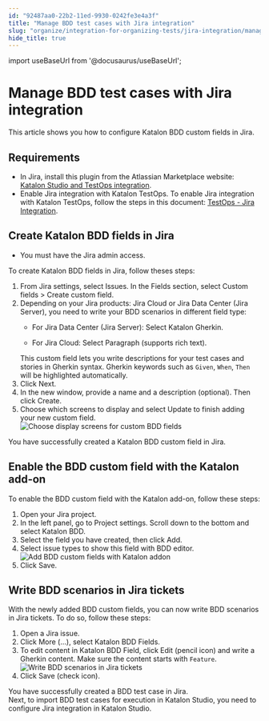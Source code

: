 ```yaml
---
id: "92487aa0-22b2-11ed-9930-0242fe3e4a3f"
title: "Manage BDD test cases with Jira integration"
slug: "organize/integration-for-organizing-tests/jira-integration/manage-bdd-test-cases-with-jira-integration"
hide_title: true
---
```

import useBaseUrl from '@docusaurus/useBaseUrl';


# <a id="id" class="anchor_top_offset"/><a id="ariaid-title1" class="anchor_top_offset"/>Manage  BDD test cases   with Jira integration

<p xmlns="http://www.w3.org/1999/xhtml" className="p">This article shows you how to configure Katalon BDD custom fields in Jira.</p> 

## Requirements

<div xmlns="http://www.w3.org/1999/xhtml" className="p"><ul className="ul"><li className="li">In Jira, install this plugin from the Atlassian Marketplace website: <a className="xref j-external-link" href="https://marketplace.atlassian.com/apps/1217501/katalon-bdd-test-automation-for-jira?hosting=cloud&tab=overview" target="_blank">Katalon Studio and TestOps integration</a>.</li><li className="li">Enable Jira integration with <span className="ph">Katalon TestOps</span>. To enable Jira integration with <span className="ph">Katalon TestOps</span>, follow the steps in this document: <a className="xref" href="/docs/organize/integration-for-organizing-tests/jira-integration/enable-testops---jira-integration-for-test-management#task-7062">TestOps - Jira Integration</a>.</li></ul></div>

## <a id="task-5753" class="anchor_top_offset"/>Create Katalon BDD fields in Jira 

<div xmlns="http://www.w3.org/1999/xhtml" className="section prereq p"><ul className="ul"><li className="li"><p className="p">You must have the Jira admin access.</p></li></ul></div>
<section xmlns="http://www.w3.org/1999/xhtml" className="section context"> To create Katalon BDD fields in Jira, follow theses steps:</section> 
<ol xmlns="http://www.w3.org/1999/xhtml" className="ol steps"><li className="li step stepexpand"><span className="ph cmd">From Jira settings, select <span className="ph uicontrol">Issues</span>. In the <span className="ph uicontrol">Fields</span> section, select <span className="ph uicontrol">Custom fields</span> &gt; <span className="ph uicontrol">Create custom field</span>.</span></li><li className="li step stepexpand"><span className="ph cmd">Depending on your Jira products: Jira Cloud or Jira Data Center (Jira Server), you need to write your BDD scenarios in different field type:</span><div className="itemgroup info"><ul className="ul"><li className="li"><p className="p">For Jira Data Center (Jira Server): Select <span className="ph uicontrol">Katalon Gherkin</span>.</p></li><li className="li"><p className="p">For Jira Cloud: Select <span className="ph uicontrol">Paragraph (supports rich text)</span>.</p></li></ul></div><div className="itemgroup info">This custom field lets you write descriptions for your test cases and stories in Gherkin syntax. Gherkin keywords such as <code className="ph codeph">Given</code>, <code className="ph codeph">When</code>, <code className="ph codeph">Then</code> will be highlighted automatically.</div></li><li className="li step stepexpand"><span className="ph cmd">Click <span className="ph uicontrol">Next</span>.</span></li><li className="li step stepexpand"><span className="ph cmd">In the new window, provide a name and a description (optional). Then click <span className="ph uicontrol">Create</span>.</span></li><li className="li step stepexpand"><span className="ph cmd">Choose which screens to display and select <span className="ph uicontrol">Update</span> to finish adding your new custom field.</span><div className="itemgroup info"><img className="image" src={useBaseUrl("/9246ccf0-22b2-11ed-9930-0242fe3e4a3f.png")} alt="Choose display screens for custom BDD fields" /></div></li></ol> 
<section xmlns="http://www.w3.org/1999/xhtml" className="section result">You have successfully created a Katalon BDD custom field in Jira.</section> 

## <a id="task-4059" class="anchor_top_offset"/>Enable the BDD custom field with the Katalon add-on

<section xmlns="http://www.w3.org/1999/xhtml" className="section context">To enable the BDD custom field with the Katalon add-on, follow these steps:</section> 
<ol xmlns="http://www.w3.org/1999/xhtml" className="ol steps"><li className="li step stepexpand"><span className="ph cmd">Open your Jira project. </span></li><li className="li step stepexpand"><span className="ph cmd">In the left panel, go to  <span className="ph uicontrol">Project settings</span>. Scroll down to the bottom and select <span className="ph uicontrol">Katalon BDD</span>.</span></li><li className="li step stepexpand"><span className="ph cmd">Select the field you have created, then click <span className="ph uicontrol">Add</span>.</span></li><li className="li step stepexpand"><span className="ph cmd">Select issue types to show this field with BDD editor.</span><div className="itemgroup info"><img className="image" src={useBaseUrl("/92476930-22b2-11ed-9930-0242fe3e4a3f.png")} alt="Add BDD custom fields with Katalon addon" /></div></li><li className="li step stepexpand"><span className="ph cmd">Click <span className="ph uicontrol">Save</span>.</span></li></ol> 

## <a id="task-4654" class="anchor_top_offset"/>Write BDD scenarios in Jira tickets

<section xmlns="http://www.w3.org/1999/xhtml" className="section context">With the newly added BDD custom fields, you can now write BDD scenarios in Jira tickets. To do so, follow these steps:</section> 
<ol xmlns="http://www.w3.org/1999/xhtml" className="ol steps"><li className="li step stepexpand"><span className="ph cmd">Open a Jira issue.</span></li><li className="li step stepexpand"><span className="ph cmd">Click <span className="ph uicontrol">More (...)</span>, select <span className="ph uicontrol">Katalon BDD Fields</span>.</span></li><li className="li step stepexpand"><span className="ph cmd">To edit content in Katalon BDD Field, click <span className="ph uicontrol">Edit</span> (pencil icon) and write a Gherkin content. Make sure the content starts with <code className="ph codeph">Feature</code>.</span><div className="itemgroup info"><img className="image" width={500} src={useBaseUrl("/92482c80-22b2-11ed-9930-0242fe3e4a3f.png")} alt="Write BDD scenarios in Jira tickets" /></div></li><li className="li step stepexpand"><span className="ph cmd">Click <span className="ph uicontrol">Save</span> (check icon).</span></li></ol> 
<section xmlns="http://www.w3.org/1999/xhtml" className="section result">You have successfully created a BDD test case in Jira. </section> 
<section xmlns="http://www.w3.org/1999/xhtml" className="section postreq">Next, to import BDD test cases for execution in <span className="ph">Katalon Studio</span>, you need to configure Jira integration in <span className="ph">Katalon Studio</span>.</section> 
